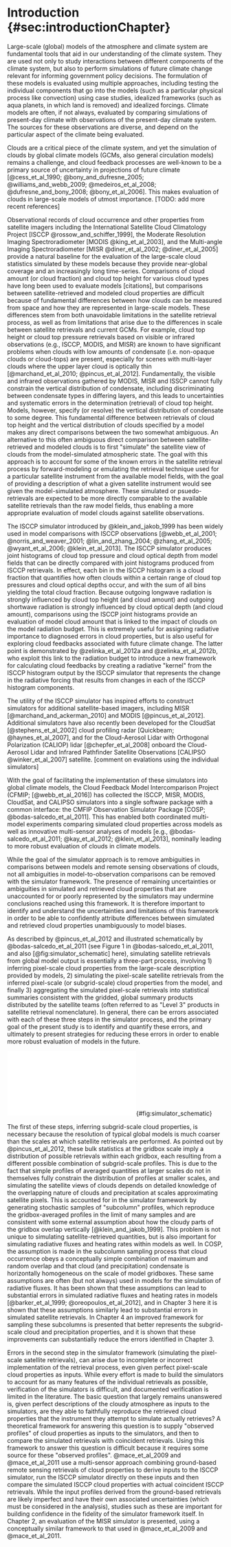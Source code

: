 # Introduction {#sec:introductionChapter} 

Large-scale (global) models of the atmosphere and climate system are fundamental tools that aid in our understanding of the climate system. They are used not only to study interactions between different components of the climate system, but also to perform simulations of future climate change relevant for informing government policy decisions. The formulation of these models is evaluated using multiple approaches, including testing the individual components that go into the models (such as a particular physical process like convection) using case studies, idealized frameworks (such as aqua planets, in which land is removed) and idealized forcings. Climate models are often, if not always, evaluated by comparing simulations of present-day climate with observations of the present-day climate system. The sources for these observations are diverse, and depend on the particular aspect of the climate being evaluated.

Clouds are a critical piece of the climate system, and yet the simulation of clouds by global climate models (GCMs, also general circulation models) remains a challenge, and cloud feedback processes are well-known to be a primary source of uncertainty in projections of future climate [@cess_et_al_1990; @bony_and_dufresne_2005; @williams_and_webb_2009; @medeiros_et_al_2008; @dufresne_and_bony_2008; @bony_et_al_2006]. This makes evaluation of clouds in large-scale models of utmost importance. [TODO: add more recent references]

Observational records of cloud occurrence and other properties from satellite imagers including the International Satellite Cloud Climatology Project [ISCCP @rossow_and_schiffer_1999], the Moderate Resolution Imaging Spectroradiometer [MODIS @king_et_al_2003], and the Multi-angle Imaging Spectroradiometer [MISR @diner_et_al_2002; @diner_et_al_2005] provide a natural baseline for the evaluation of the large-scale cloud statistics simulated by these models because they provide near-global coverage and an increasingly long time-series. Comparisons of cloud amount (or cloud fraction) and cloud top height for various cloud types have long been used to evaluate models [citations], but comparisons between satellite-retrieved and modeled cloud properties are difficult because of fundamental differences between how clouds can be measured from space and how they are represented in large-scale models. These differences stem from both unavoidable limitations in the satellite retrieval process, as well as from limitations that arise due to the differences in scale between satellite retrievals and current GCMs. For example, cloud top height or cloud top pressure retrievals based on visible or infrared observations (e.g., ISCCP, MODIS, and MISR) are known to have significant problems when clouds with low amounts of condensate (i.e. non-opaque clouds or cloud-tops) are present, especially for scenes with multi-layer clouds where the upper layer cloud is optically thin [@marchand_et_al_2010; @pincus_et_al_2012]. Fundamentally, the visible and infrared observations gathered by MODIS, MISR and ISSCP cannot fully constrain the vertical distribution of condensate, including discriminating between condensate types in differing layers, and this leads to uncertainties and systematic errors in the determination (retrieval) of cloud top height. Models, however, specify (or resolve) the vertical distribution of condensate to some degree. This fundamental difference between retrievals of cloud top height and the vertical distribution of clouds specified by a model makes any direct comparisons between the two somewhat ambiguous. An alternative to this often ambiguous direct comparison between satellite-retrieved and modeled clouds is to first "simulate" the satellite view of clouds from the model-simulated atmospheric state. The goal with this approach is to account for some of the known errors in the satellite retrieval process by forward-modeling or emulating the retrieval technique used for a particular satellite instrument from the available model fields, with the goal of providing a description of what a given satellite instrument would see given the model-simulated atmosphere. These simulated or psuedo-retrievals are expected to be more directly comparable to the available satellite retrievals than the raw model fields, thus enabling a more appropriate evaluation of model clouds against satellite observations.

The ISCCP simulator introduced by @klein_and_jakob_1999 has been widely used in model comparisons with ISCCP observations [@webb_et_al_2001; @norris_and_weaver_2001; @lin_and_zhang_2004; @zhang_et_al_2005; @wyant_et_al_2006; @klein_et_al_2013]. The ISCCP simulator produces joint histograms of cloud top pressure and cloud optical depth from model fields that can be directly compared with joint histograms produced from ISCCP retrievals. In effect, each bin in the ISCCP histogram is a cloud fraction that quantifies how often clouds within a certain range of cloud top pressures and cloud optical depths occur, and with the sum of all bins yielding the total cloud fraction. Because outgoing longwave radiation is strongly influenced by cloud top height (and cloud amount) and outgoing shortwave radiation is strongly influenced by cloud optical depth (and cloud amount), comparisons using the ISCCP joint histograms provide an evaluation of model cloud amount that is linked to the impact of clouds on the model radiation budget. This is extremely useful for assigning radiative importance to diagnosed errors in cloud properties, but is also useful for exploring cloud feedbacks associated with future climate change. The latter point is demonstrated by @zelinka_et_al_2012a and @zelinka_et_al_2012b, who exploit this link to the radiation budget to introduce a new framework for calculating cloud feedbacks by creating a radiative "kernel" from the ISCCP histogram output by the ISCCP simulator that represents the change in the radiative forcing that results from changes in each of the ISCCP histogram components.

The utility of the ISCCP simulator has inspired efforts to construct simulators for additional satellite-based imagers, including MISR [@marchand_and_ackerman_2010] and MODIS [@pincus_et_al_2012]. Additional simulators have also recently been developed for the CloudSat [@stephens_et_al_2002] cloud profiling radar [Quickbeam; @haynes_et_al_2007], and for the Cloud-Aerosol Lidar with Orthogonal Polarization (CALIOP) lidar [@chepfer_et_al_2008] onboard the Cloud-Aerosol Lidar and Infrared Pathfinder Satellite Observations [CALIPSO @winker_et_al_2007] satellite. [comment on evalations using the individual simulators]

With the goal of facilitating the implementation of these simulators into global climate models, the Cloud Feedback Model Intercomparison Project (CFMIP; [@webb_et_al_2016]) has collected the ISCCP, MISR, MODIS, CloudSat, and CALIPSO simulators into a single software package with a common interface: the CMFIP Observation Simulator Package [COSP; @bodas-salcedo_et_al_2011]. This has enabled both coordinated multi-model experiments comparing simulated cloud properties across models as well as innovative multi-sensor analyses of models [e.g., @bodas-salcedo_et_al_2011; @kay_et_al_2012; @klein_et_al_2013], nominally leading to more robust evaluation of clouds in climate models.

While the goal of the simulator approach is to remove ambiguities in comparisons between models and remote sensing observations of clouds, not all ambiguities in model-to-observation comparisons can be removed with the simulator framework. The presence of remaining uncertainties or ambiguities in simulated and retrieved cloud properties that are unaccounted for or poorly represented by the simulators may undermine conclusions reached using this framework. It is therefore important to identify and understand the uncertainties and limitations of this framework in order to be able to confidently attribute differences between simulated and retrieved cloud properties unambiguously to model biases.

As described by @pincus_et_al_2012 and illustrated schematically by @bodas-salcedo_et_al_2011 (see Figure 1 in @bodas-salcedo_et_al_2011, and also [@fig:simulator_schematic] here), simulating satellite retrievals from global model output is essentially a three-part process, involving 1) inferring pixel-scale cloud properties from the large-scale description provided by models, 2) simulating the pixel-scale satellite retrievals from the inferred pixel-scale (or subgrid-scale) cloud properties from the model, and finally 3) aggregating the simulated pixel-scale retrievals into statistical summaries consistent with the gridded, global summary products distributed by the satellite teams (often referred to as "Level 3" products in satellite retrieval nomenclature). In general, there can be errors associated with each of these three steps in the simulator process, and the primary goal of the present study is to identify and quantify these errors, and ultimately to present strategies for reducing these errors in order to enable more robust evaluation of models in the future.

![Schematic of the simulator framework](graphics/simulator_schematic.pdf){#fig:simulator_schematic}

The first of these steps, inferring subgrid-scale cloud properties, is necessary because the resolution of typical global models is much coarser than the scales at which satellite retrievals are performed. As pointed out by @pincus_et_al_2012, these bulk statistics at the gridbox scale imply a distribution of possible retrievals within each gridbox, each resulting from a different possible combination of subgrid-scale profiles. This is due to the fact that simple profiles of averaged quantities at larger scales do not in themselves fully constrain the distribution of profiles at smaller scales, and simulating the satellite views of clouds depends on detailed knowledge of the overlapping nature of clouds and precipitation at scales approximating satellite pixels. This is accounted for in the simulator framework by generating stochastic samples of "subcolumn" profiles, which reproduce the gridbox-averaged profiles in the limit of many samples and are consistent with some external assumption about how the cloudy parts of the gridbox overlap vertically [@klein_and_jakob_1999]. This problem is not unique to simulating satellite-retrieved quantities, but is also important for simulating radiative fluxes and heating rates within models as well. In COSP, the assumption is made in the subcolumn sampling process that cloud occurrence obeys a conceptually simple combination of maximum and random overlap and that cloud (and precipitation) condensate is horizontally homogeneous on the scale of model gridboxes. These same assumptions are often (but not always) used in models for the simulation of radiative fluxes. It has been shown that these assumptions can lead to substantial errors in simulated radiative fluxes and heating rates in models [@barker_et_al_1999; @oreopoulos_et_al_2012], and in Chapter 3 here it is shown that these assumptions similarly lead to substantial errors in simulated satellite retrievals. In Chapter 4 an improved framework for sampling these subcolumns is presented that better represents the subgrid-scale cloud and precipitation properties, and it is shown that these improvements can substantially reduce the errors identified in Chapter 3. 

Errors in the second step in the simulator framework (simulating the pixel-scale satellite retrievals), can arise due to incomplete or incorrect implementation of the retrieval process, even given perfect pixel-scale cloud properties as inputs. While every effort is made to build the simulators to account for as many features of the individual retrievals as possible, verification of the simulators is difficult, and documented verification is limited in the literature. The basic question that largely remains unanswered is, given perfect descriptions of the cloudy atmosphere as inputs to the simulators, are they able to faithfully reproduce the retrieved cloud properties that the instrument they attempt to simulate actually retrieves? A theoretical framework for answering this question is to supply "observed profiles" of cloud properties as inputs to the simulators, and then to compare the simulated retrievals with coincident retrievals. Using this framework to answer this question is difficult because it requires some source for these "observed profiles". @mace_et_al_2009 and @mace_et_al_2011 use a multi-sensor approach combining ground-based remote sensing retrievals of cloud properties to derive inputs to the ISCCP simulator, run the ISCCP simulator directly on these inputs and then compare the simulated ISCCP cloud properties with actual coincident ISCCP retrievals. While the input profiles derived from the ground-based retrievals are likely imperfect and have their own associated uncertainties (which must be considered in the analysis), studies such as these are important for building confidence in the fidelity of the simulator framework itself. In Chapter 2, an evaluation of the MISR simulator is presented, using a conceptually similar framework to that used in @mace_et_al_2009 and @mace_et_al_2011.
